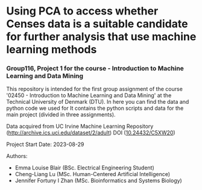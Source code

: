 # Using PCA to access whether Censes data is a suitable candidate for further analysis that use machine learning methods
### Group116, Project 1 for the course - Introduction to Machine Learning and Data Mining

This repository is intended for the first group assignment of the course '02450 - Introduction to Machine Learning and Data Mining' at the Technical University of Denmark (DTU). 
In here you can find the data and python code we used for 
It contains the python scripts and data for the main project (divided in three assignments).

Data acquired from UC Irvine Machine Learning Repository (http://archive.ics.uci.edu/dataset/2/adult) DOI ([10.24432/C5XW20](https://doi.org/10.24432/C5XW20))

Project Start Date: 2023-08-29

Authors:
- Emma Louise Blair (BSc. Electrical Engineering Student)
- Cheng-Liang Lu (MSc. Human-Centered Artificial Intelligence)
- Jennifer Fortuny I Zhan (MSc. Bioinformatics and Systems Biology)
